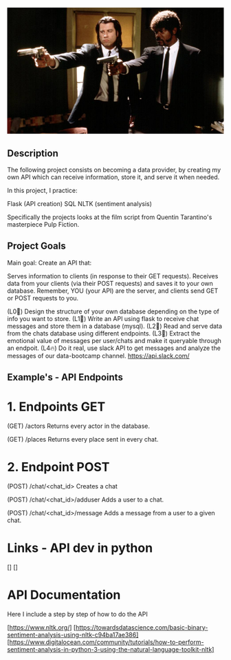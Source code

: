 ![](/images/pulp_trav_sam.jpg)


## Description

The following project consists on becoming a data provider, by creating my own API which can receive information, store it, and serve it when needed.

In this project, I practice:

Flask (API creation)
SQL
NLTK (sentiment analysis)

Specifically the projects looks at the film script from Quentin Tarantino's masterpiece Pulp Fiction.


## Project Goals

Main goal: Create an API that:

Serves information to clients (in response to their GET requests).
Receives data from your clients (via their POST requests) and saves it to your own database.
Remember, YOU (your API) are the server, and clients send GET or POST requests to you.

(L0🤔) Design the structure of your own database depending on the type of info you want to store.
(L1🧐) Write an API using flask to receive chat messages and store them in a database (mysql).
(L2🥳) Read and serve data from the chats database using different endpoints.
(L3🤭) Extract the emotional value of messages per user/chats and make it queryable through an endpoit.
(L4🔥) Do it real, use slack API to get messages and analyze the messages of our data-bootcamp channel.
https://api.slack.com/


## Example's - API Endpoints

# 1. Endpoints GET
(GET) /actors Returns every actor in the database.

(GET) /places Returns every place sent in every chat.


# 2. Endpoint POST
(POST) /chat/<chat_id> Creates a chat

(POST) /chat/<chat_id>/adduser Adds a user to a chat.

(POST) /chat/<chat_id>/message Adds a message from a user to a given chat.

# Links - API dev in python
[]
[]

# API Documentation
Here I include a step by step of how to do the API

[https://www.nltk.org/]
[https://towardsdatascience.com/basic-binary-sentiment-analysis-using-nltk-c94ba17ae386]
[https://www.digitalocean.com/community/tutorials/how-to-perform-sentiment-analysis-in-python-3-using-the-natural-language-toolkit-nltk]